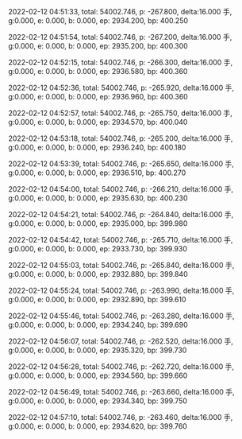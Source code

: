 2022-02-12 04:51:33, total: 54002.746, p: -267.800, delta:16.000 手, g:0.000, e: 0.000, b: 0.000, ep: 2934.200, bp: 400.250

2022-02-12 04:51:54, total: 54002.746, p: -267.200, delta:16.000 手, g:0.000, e: 0.000, b: 0.000, ep: 2935.200, bp: 400.300

2022-02-12 04:52:15, total: 54002.746, p: -266.300, delta:16.000 手, g:0.000, e: 0.000, b: 0.000, ep: 2936.580, bp: 400.360

2022-02-12 04:52:36, total: 54002.746, p: -265.920, delta:16.000 手, g:0.000, e: 0.000, b: 0.000, ep: 2936.960, bp: 400.360

2022-02-12 04:52:57, total: 54002.746, p: -265.750, delta:16.000 手, g:0.000, e: 0.000, b: 0.000, ep: 2934.570, bp: 400.040

2022-02-12 04:53:18, total: 54002.746, p: -265.200, delta:16.000 手, g:0.000, e: 0.000, b: 0.000, ep: 2936.240, bp: 400.180

2022-02-12 04:53:39, total: 54002.746, p: -265.650, delta:16.000 手, g:0.000, e: 0.000, b: 0.000, ep: 2936.510, bp: 400.270

2022-02-12 04:54:00, total: 54002.746, p: -266.210, delta:16.000 手, g:0.000, e: 0.000, b: 0.000, ep: 2935.630, bp: 400.230

2022-02-12 04:54:21, total: 54002.746, p: -264.840, delta:16.000 手, g:0.000, e: 0.000, b: 0.000, ep: 2935.000, bp: 399.980

2022-02-12 04:54:42, total: 54002.746, p: -265.710, delta:16.000 手, g:0.000, e: 0.000, b: 0.000, ep: 2933.730, bp: 399.930

2022-02-12 04:55:03, total: 54002.746, p: -265.840, delta:16.000 手, g:0.000, e: 0.000, b: 0.000, ep: 2932.880, bp: 399.840

2022-02-12 04:55:24, total: 54002.746, p: -263.990, delta:16.000 手, g:0.000, e: 0.000, b: 0.000, ep: 2932.890, bp: 399.610

2022-02-12 04:55:46, total: 54002.746, p: -263.280, delta:16.000 手, g:0.000, e: 0.000, b: 0.000, ep: 2934.240, bp: 399.690

2022-02-12 04:56:07, total: 54002.746, p: -262.520, delta:16.000 手, g:0.000, e: 0.000, b: 0.000, ep: 2935.320, bp: 399.730

2022-02-12 04:56:28, total: 54002.746, p: -262.720, delta:16.000 手, g:0.000, e: 0.000, b: 0.000, ep: 2934.560, bp: 399.660

2022-02-12 04:56:49, total: 54002.746, p: -263.660, delta:16.000 手, g:0.000, e: 0.000, b: 0.000, ep: 2934.340, bp: 399.750

2022-02-12 04:57:10, total: 54002.746, p: -263.460, delta:16.000 手, g:0.000, e: 0.000, b: 0.000, ep: 2934.620, bp: 399.760